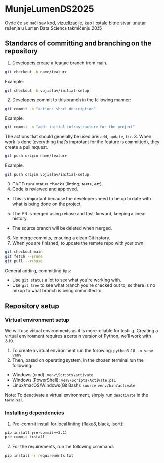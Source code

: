 # MunjeLumenDS2025
Ovde će se naći sav kod, vizuelizacije, kao i ostale bitne stvari unutar rešenja u Lumen Data Science takmičenju 2025

## Standards of committing and branching on the repository
1. Developers create a feature branch from main.
```bash
git checkout -b name/feature
```
Example:
```bash
git checkout -b vojislav/initial-setup
```
2. Developers commit to this branch in the following manner:
```bash
git commit -m "action: short description"
```
Example:
```bash
git commit -m "add: initial infrastructure for the project"
```
The actions that should generally be used are: `add`, `update`, `fix`.
3. When work is done (everything that's improtant for the feature is committed), they create a pull request.
```bash
git push origin name/feature
```
Example:
```bash
git push origin vojislav/initial-setup
```
3. CI/CD runs status checks (linting, tests, etc).
4. Code is reviewed and approved.
- This is important because the developers need to be up to date with what is being done on the project.
5. The PR is merged using rebase and fast-forward, keeping a linear history.
- The source branch will be deleted when merged.
6. No merge commits, ensuring a clean Git history.
7. When you are finished, to update the remote repo with your own:
```bash
git checkout main
git fetch --prune
git pull --rebase
```

General adding, committing tips:
- Use `git status` a lot to see what you're working with.
- Use `git tree` to see what branch you're checked out to, so there is no mixup to what branch is being committed to.

## Repository setup

### Virtual environment setup
We will use virtual environments as it is more reliable for testing.
Creating a virtual environment requires a certain version of Python, we'll work with 3.10.

1. To create a virtual environment run the following:
`python3.10 -m venv venv`
2. Then, based on operating system, in the chosen terminal run the following:
- Windows (cmd):
`venv\Scripts\activate`
- Windows (PowerShell):
`venv\Scripts\Activate.ps1`
- Linux/macOS/Windows(Git Bash):
`source venv/bin/activate`

Note: To deactivate a virtual environment, simply run `deactivate` in the terminal.

### Installing dependencies
1. Pre-commit install for local linting (flake8, black, isort):
```bash
pip install pre-commit==2.13
pre-commit install
```

2. For the requirements, run the following command:
```bash
pip install -r requirements.txt
```

